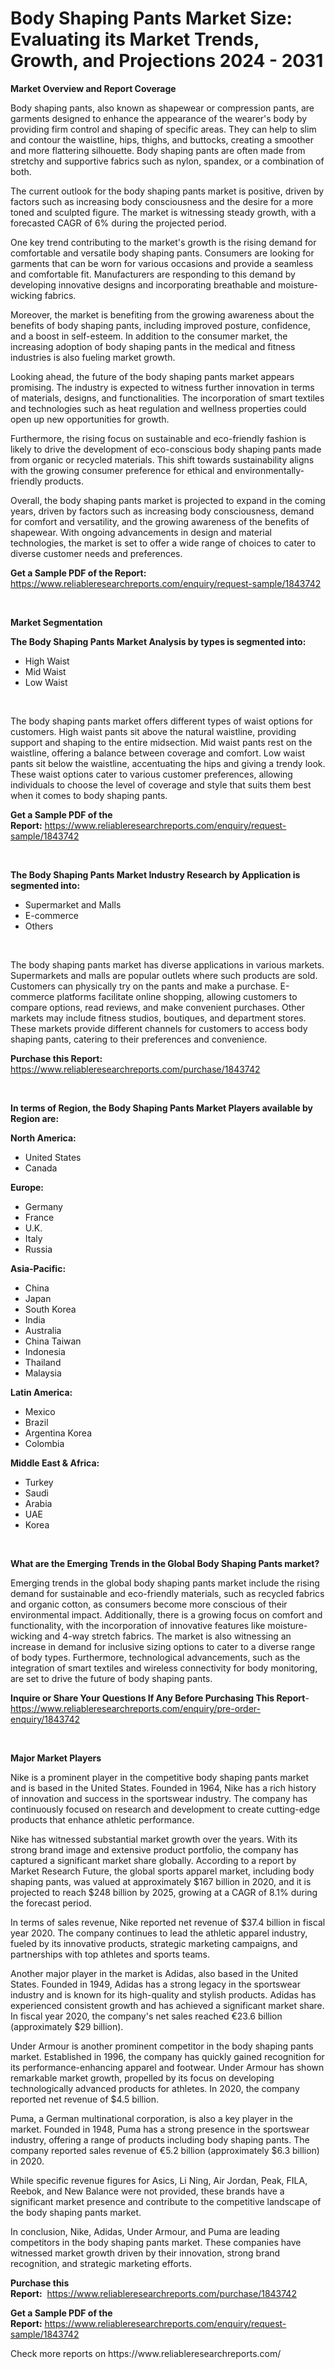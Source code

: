 <p><h1>Body Shaping Pants Market Size: Evaluating its Market Trends, Growth, and Projections 2024 - 2031</h1></p><p><strong>Market Overview and Report Coverage</strong></p>
<p><p>Body shaping pants, also known as shapewear or compression pants, are garments designed to enhance the appearance of the wearer's body by providing firm control and shaping of specific areas. They can help to slim and contour the waistline, hips, thighs, and buttocks, creating a smoother and more flattering silhouette. Body shaping pants are often made from stretchy and supportive fabrics such as nylon, spandex, or a combination of both.</p><p>The current outlook for the body shaping pants market is positive, driven by factors such as increasing body consciousness and the desire for a more toned and sculpted figure. The market is witnessing steady growth, with a forecasted CAGR of 6% during the projected period.</p><p>One key trend contributing to the market's growth is the rising demand for comfortable and versatile body shaping pants. Consumers are looking for garments that can be worn for various occasions and provide a seamless and comfortable fit. Manufacturers are responding to this demand by developing innovative designs and incorporating breathable and moisture-wicking fabrics.</p><p>Moreover, the market is benefiting from the growing awareness about the benefits of body shaping pants, including improved posture, confidence, and a boost in self-esteem. In addition to the consumer market, the increasing adoption of body shaping pants in the medical and fitness industries is also fueling market growth.</p><p>Looking ahead, the future of the body shaping pants market appears promising. The industry is expected to witness further innovation in terms of materials, designs, and functionalities. The incorporation of smart textiles and technologies such as heat regulation and wellness properties could open up new opportunities for growth.</p><p>Furthermore, the rising focus on sustainable and eco-friendly fashion is likely to drive the development of eco-conscious body shaping pants made from organic or recycled materials. This shift towards sustainability aligns with the growing consumer preference for ethical and environmentally-friendly products.</p><p>Overall, the body shaping pants market is projected to expand in the coming years, driven by factors such as increasing body consciousness, demand for comfort and versatility, and the growing awareness of the benefits of shapewear. With ongoing advancements in design and material technologies, the market is set to offer a wide range of choices to cater to diverse customer needs and preferences.</p></p>
<p><strong>Get a Sample PDF of the Report:</strong> <a href="https://www.reliableresearchreports.com/enquiry/request-sample/1843742">https://www.reliableresearchreports.com/enquiry/request-sample/1843742</a></p>
<p>&nbsp;</p>
<p><strong>Market Segmentation</strong></p>
<p><strong>The Body Shaping Pants Market Analysis by types is segmented into:</strong></p>
<p><ul><li>High Waist</li><li>Mid Waist</li><li>Low Waist</li></ul></p>
<p>&nbsp;</p>
<p><p>The body shaping pants market offers different types of waist options for customers. High waist pants sit above the natural waistline, providing support and shaping to the entire midsection. Mid waist pants rest on the waistline, offering a balance between coverage and comfort. Low waist pants sit below the waistline, accentuating the hips and giving a trendy look. These waist options cater to various customer preferences, allowing individuals to choose the level of coverage and style that suits them best when it comes to body shaping pants.</p></p>
<p><strong>Get a Sample PDF of the Report:</strong>&nbsp;<a href="https://www.reliableresearchreports.com/enquiry/request-sample/1843742">https://www.reliableresearchreports.com/enquiry/request-sample/1843742</a></p>
<p>&nbsp;</p>
<p><strong>The Body Shaping Pants Market Industry Research by Application is segmented into:</strong></p>
<p><ul><li>Supermarket and Malls</li><li>E-commerce</li><li>Others</li></ul></p>
<p>&nbsp;</p>
<p><p>The body shaping pants market has diverse applications in various markets. Supermarkets and malls are popular outlets where such products are sold. Customers can physically try on the pants and make a purchase. E-commerce platforms facilitate online shopping, allowing customers to compare options, read reviews, and make convenient purchases. Other markets may include fitness studios, boutiques, and department stores. These markets provide different channels for customers to access body shaping pants, catering to their preferences and convenience.</p></p>
<p><strong>Purchase this Report:</strong>&nbsp; <a href="https://www.reliableresearchreports.com/purchase/1843742">https://www.reliableresearchreports.com/purchase/1843742</a></p>
<p>&nbsp;</p>
<p><strong>In terms of Region, the Body Shaping Pants Market Players available by Region are:</strong></p>
<p>
    <p> <strong> North America: </strong>
        <ul>
            <li>United States</li>
            <li>Canada</li>
        </ul>
        </p> 
    <p> <strong> Europe: </strong>
        <ul>
            <li>Germany</li>
            <li>France</li>
            <li>U.K.</li>
            <li>Italy</li>
            <li>Russia</li>
        </ul>
        </p> 
    <p> <strong> Asia-Pacific: </strong>
        <ul>
            <li>China</li>
            <li>Japan</li>
            <li>South Korea</li>
            <li>India</li>
            <li>Australia</li>
            <li>China Taiwan</li>
            <li>Indonesia</li>
            <li>Thailand</li>
            <li>Malaysia</li>
        </ul>
        </p> 
    <p> <strong> Latin America: </strong>
        <ul>
            <li>Mexico</li>
            <li>Brazil</li>
            <li>Argentina Korea</li>
            <li>Colombia</li>
        </ul>
        </p> 
    <p> <strong> Middle East & Africa: </strong>
        <ul>
            <li>Turkey</li>
            <li>Saudi</li>
            <li>Arabia</li>
            <li>UAE</li>
            <li>Korea</li>
        </ul>
    </p>
    </p>
<p>&nbsp;</p>
<p><strong>What are the Emerging Trends in the Global Body Shaping Pants market?</strong></p>
<p><p>Emerging trends in the global body shaping pants market include the rising demand for sustainable and eco-friendly materials, such as recycled fabrics and organic cotton, as consumers become more conscious of their environmental impact. Additionally, there is a growing focus on comfort and functionality, with the incorporation of innovative features like moisture-wicking and 4-way stretch fabrics. The market is also witnessing an increase in demand for inclusive sizing options to cater to a diverse range of body types. Furthermore, technological advancements, such as the integration of smart textiles and wireless connectivity for body monitoring, are set to drive the future of body shaping pants.</p></p>
<p><strong>Inquire or Share Your Questions If Any Before Purchasing This Report</strong>- <a href="https://www.reliableresearchreports.com/enquiry/pre-order-enquiry/1843742">https://www.reliableresearchreports.com/enquiry/pre-order-enquiry/1843742</a></p>
<p>&nbsp;</p>
<p><strong>Major Market Players</strong></p>
<p><p>Nike is a prominent player in the competitive body shaping pants market and is based in the United States. Founded in 1964, Nike has a rich history of innovation and success in the sportswear industry. The company has continuously focused on research and development to create cutting-edge products that enhance athletic performance.</p><p>Nike has witnessed substantial market growth over the years. With its strong brand image and extensive product portfolio, the company has captured a significant market share globally. According to a report by Market Research Future, the global sports apparel market, including body shaping pants, was valued at approximately $167 billion in 2020, and it is projected to reach $248 billion by 2025, growing at a CAGR of 8.1% during the forecast period.</p><p>In terms of sales revenue, Nike reported net revenue of $37.4 billion in fiscal year 2020. The company continues to lead the athletic apparel industry, fueled by its innovative products, strategic marketing campaigns, and partnerships with top athletes and sports teams.</p><p>Another major player in the market is Adidas, also based in the United States. Founded in 1949, Adidas has a strong legacy in the sportswear industry and is known for its high-quality and stylish products. Adidas has experienced consistent growth and has achieved a significant market share. In fiscal year 2020, the company's net sales reached €23.6 billion (approximately $29 billion).</p><p>Under Armour is another prominent competitor in the body shaping pants market. Established in 1996, the company has quickly gained recognition for its performance-enhancing apparel and footwear. Under Armour has shown remarkable market growth, propelled by its focus on developing technologically advanced products for athletes. In 2020, the company reported net revenue of $4.5 billion.</p><p>Puma, a German multinational corporation, is also a key player in the market. Founded in 1948, Puma has a strong presence in the sportswear industry, offering a range of products including body shaping pants. The company reported sales revenue of €5.2 billion (approximately $6.3 billion) in 2020.</p><p>While specific revenue figures for Asics, Li Ning, Air Jordan, Peak, FILA, Reebok, and New Balance were not provided, these brands have a significant market presence and contribute to the competitive landscape of the body shaping pants market.</p><p>In conclusion, Nike, Adidas, Under Armour, and Puma are leading competitors in the body shaping pants market. These companies have witnessed market growth driven by their innovation, strong brand recognition, and strategic marketing efforts.</p></p>
<p><strong>Purchase this Report:</strong>&nbsp;&nbsp;<a href="https://www.reliableresearchreports.com/purchase/1843742">https://www.reliableresearchreports.com/purchase/1843742</a></p>
<p></p>
<p><strong>Get a Sample PDF of the Report:</strong>&nbsp;<a href="https://www.reliableresearchreports.com/enquiry/request-sample/1843742">https://www.reliableresearchreports.com/enquiry/request-sample/1843742</a></p>
<p>Check more reports on https://www.reliableresearchreports.com/</p>
